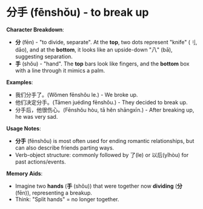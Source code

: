 # **分手 (fēnshǒu) - to break up**

**Character Breakdown**:  
- **分** (fēn) - "to divide, separate". At the **top**, two dots represent "knife" (刂, dāo), and at the **bottom**, it looks like an upside-down "八" (bā), suggesting separation.  
- **手** (shǒu) - "hand". The **top** bars look like fingers, and the **bottom** box with a line through it mimics a palm.

**Examples**:  
- 我们分手了。(Wǒmen fēnshǒu le.) - We broke up.  
- 他们决定分手。(Tāmen juédìng fēnshǒu.) - They decided to break up.  
- 分手后，他很伤心。(Fēnshǒu hòu, tā hěn shāngxīn.) - After breaking up, he was very sad.

**Usage Notes**:  
- **分手** (fēnshǒu) is most often used for ending romantic relationships, but can also describe friends parting ways.  
- Verb-object structure: commonly followed by 了(le) or 以后(yǐhòu) for past actions/events.

**Memory Aids**:  
- Imagine two **hands** (**手** (shǒu)) that were together now **dividing** (**分** (fēn)), representing a breakup.  
- Think: "Split hands" = no longer together.